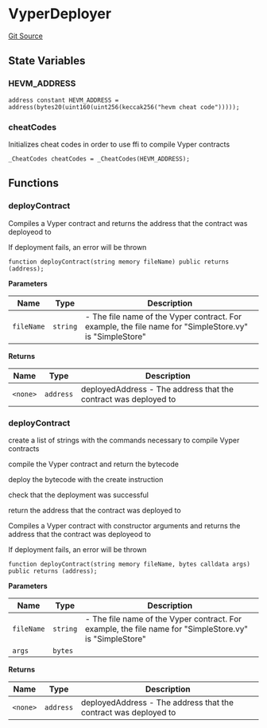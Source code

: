 # VyperDeployer
[Git Source](https://github.com/debtdao/pools/blob/3a355b63a4ea85c599cae3d82f5863faaeacb6a5/tests/foundry/utils/VyperDeployer.sol)


## State Variables
### HEVM_ADDRESS

```solidity
address constant HEVM_ADDRESS = address(bytes20(uint160(uint256(keccak256("hevm cheat code")))));
```


### cheatCodes
Initializes cheat codes in order to use ffi to compile Vyper contracts


```solidity
_CheatCodes cheatCodes = _CheatCodes(HEVM_ADDRESS);
```


## Functions
### deployContract

Compiles a Vyper contract and returns the address that the contract was deployeod to

If deployment fails, an error will be thrown


```solidity
function deployContract(string memory fileName) public returns (address);
```
**Parameters**

|Name|Type|Description|
|----|----|-----------|
|`fileName`|`string`|- The file name of the Vyper contract. For example, the file name for "SimpleStore.vy" is "SimpleStore"|

**Returns**

|Name|Type|Description|
|----|----|-----------|
|`<none>`|`address`|deployedAddress - The address that the contract was deployed to|


### deployContract

create a list of strings with the commands necessary to compile Vyper contracts

compile the Vyper contract and return the bytecode

deploy the bytecode with the create instruction

check that the deployment was successful

return the address that the contract was deployed to

Compiles a Vyper contract with constructor arguments and returns the address that the contract was deployeod to

If deployment fails, an error will be thrown


```solidity
function deployContract(string memory fileName, bytes calldata args) public returns (address);
```
**Parameters**

|Name|Type|Description|
|----|----|-----------|
|`fileName`|`string`|- The file name of the Vyper contract. For example, the file name for "SimpleStore.vy" is "SimpleStore"|
|`args`|`bytes`||

**Returns**

|Name|Type|Description|
|----|----|-----------|
|`<none>`|`address`|deployedAddress - The address that the contract was deployed to|


